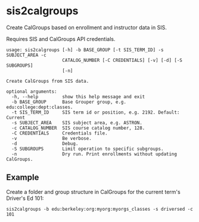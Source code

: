 sis2calgroups
=============
Create CalGroups based on enrollment and instructor data in SIS.

Requires SIS and CalGroups API credentials.

```
usage: sis2calgroups [-h] -b BASE_GROUP [-t SIS_TERM_ID] -s SUBJECT_AREA -c
                     CATALOG_NUMBER [-C CREDENTIALS] [-v] [-d] [-S SUBGROUPS]
                     [-n]

Create CalGroups from SIS data.

optional arguments:
  -h, --help         show this help message and exit
  -b BASE_GROUP      Base Grouper group, e.g. edu:college:dept:classes.
  -t SIS_TERM_ID     SIS term id or position, e.g. 2192. Default: Current
  -s SUBJECT_AREA    SIS subject area, e.g. ASTRON.
  -c CATALOG_NUMBER  SIS course catalog number, 128.
  -C CREDENTIALS     Credentials file.
  -v                 Be verbose.
  -d                 Debug.
  -S SUBGROUPS       Limit operation to specific subgroups.
  -n                 Dry run. Print enrollments without updating CalGroups.
```

Example
-------
Create a folder and group structure in CalGroups for the current term's Driver's Ed 101:

`sis2calgroups -b edu:berkeley:org:myorg:myorgs_classes -s driversed -c 101`
